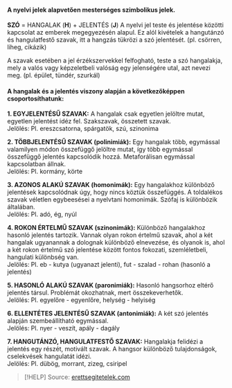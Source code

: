 #### A nyelvi jelek alapvetően mesterséges szimbolikus jelek.

**SZÓ** = HANGALAK (**H**) + JELENTÉS (**J**)
A nyelvi jel teste és jelentése közötti kapcsolat az emberek megegyezésén alapul. Ez alól kivételek a hangutánzó és hangulatfestő szavak, itt a hangzás tükrözi a szó jelentését. (pl. csörren, liheg, cikázik)

A szavak esetében a jel érzékszervekkel felfogható, teste a szó hangalakja, mely a valós vagy képzeletbeli valóság egy jelenségére utal, azt nevezi meg. (pl. épület, tündér, szurkál)

#### A hangalak és a jelentés viszony alapján a következőképpen csoportosíthatunk:

**1. EGYJELENTÉSŰ SZAVAK:** A hangalak csak egyetlen jelöltre mutat, egyetlen jelentést idéz fel. Szakszavak, összetett szavak.  
Jelölés: Pl. ereszcsatorna, spárgatök, szú, szinonima

**2. TÖBBJELENTÉSŰ SZAVAK (polinimiák):** Egy hangalak több, egymással valamilyen módon összefüggő jelöltre mutat, így több egymással összefüggő jelentés kapcsolódik hozzá. Metaforálisan egymással kapcsolatban állnak.  
Jelölés: Pl. kormány, körte

**3. AZONOS ALAKÚ SZAVAK (homonimák):** Egy hangalakhoz különböző jelentések kapcsolódnak úgy, hogy nincs köztük összefüggés. A toldalékos szavak véletlen egybeesései a nyelvtani homonimák. Szófaj is különbözik általában.  
Jelölés: Pl. adó, ég, nyúl

**4. ROKON ÉRTELMŰ SZAVAK (szinonimák):** Különböző hangalakhoz hasonló jelentés tartozik. Vannak olyan rokon értelmű szavak, ahol a két hangalak ugyanannak a dolognak különböző elnevezése, és olyanok is, ahol a két rokon értelmű szó jelentése között fontos fokozati, szemléletbeli, hangulati különbség van.  
Jelölés: Pl. eb - kutya (ugyanazt jelenti), fut - szalad - rohan (hasonló a jelentés)

**5. HASONLÓ ALAKÚ SZAVAK (paronimiák):** Hasonló hangsorhoz eltérő jelentés társul. Problémát okozhatnak, mert összekeverhetők.  
Jelölés: Pl. egyelőre - egyenlőre, helység - helyiség

**6. ELLENTÉTES JELENTÉSŰ SZAVAK (antonimiák):** A két szó jelentés alapján szembeállítható egymással.  
Jelölés: Pl. nyer - veszít, apály - dagály

**7. HANGUTÁNZÓ, HANGULATFESTŐ SZAVAK:** Hangalakja felidézi a jelentés egy részét, motivált szavak. A hangsor különböző tulajdonságok, cselekvések hangulatát idézi.  
Jelölés: Pl. dübög, morrant, zizeg, csiripel

> [!HELP] Source: [erettsegitetelek.com](https://erettsegitetelek.com/2021/03/hangalak-es-jelentes-viszonya/)

